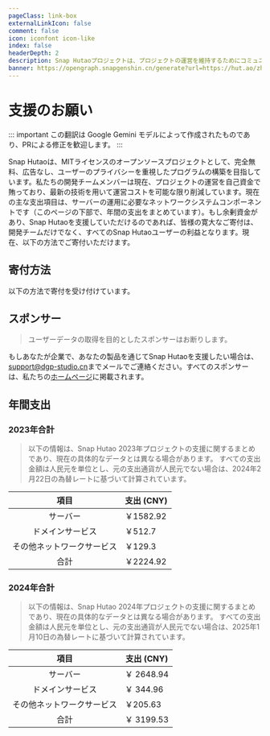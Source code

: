 ```yaml
---
pageClass: link-box
externalLinkIcon: false
comment: false
icon: iconfont icon-like
index: false
headerDepth: 2
description: Snap Hutaoプロジェクトは、プロジェクトの運営を維持するためにコミュニティからの寄付を受け付けています。このプロジェクトを支援してくださるすべての方々に心から感謝いたします。
banner: https://opengraph.snapgenshin.cn/generate?url=https://hut.ao/zh/support-us.html
---
```


# 支援のお願い

::: important
この翻訳は Google Gemini モデルによって作成されたものであり、PRによる修正を歓迎します。
:::

Snap Hutaoは、MITライセンスのオープンソースプロジェクトとして、完全無料、広告なし、ユーザーのプライバシーを重視したプログラムの構築を目指しています。私たちの開発チームメンバーは現在、プロジェクトの運営を自己資金で賄っており、最新の技術を用いて運営コストを可能な限り削減しています。現在の主な支出項目は、サーバーの運用に必要なネットワークシステムコンポーネントです（このページの下部で、年間の支出をまとめています）。もし余剰資金があり、Snap Hutaoを支援していただけるのであれば、皆様の寛大なご寄付は、開発チームだけでなく、すべてのSnap Hutaoユーザーの利益となります。現在、以下の方法でご寄付いただけます。

## 寄付方法

以下の方法で寄付を受け付けています。

<Sponsor/>

## スポンサー

> ユーザーデータの取得を目的としたスポンサーはお断りします。

もしあなたが企業で、あなたの製品を通じてSnap Hutaoを支援したい場合は、[support@dgp-studio.cn](mailto://support@dgp-studio.cn)までメールでご連絡ください。すべてのスポンサーは、私たちの[ホームページ](README.md#赞助商)に掲載されます。

## 年間支出

### 2023年合計

> 以下の情報は、Snap Hutao 2023年プロジェクトの支援に関するまとめであり、現在の具体的なデータとは異なる場合があります。
> すべての支出金額は人民元を単位とし、元の支出通貨が人民元でない場合は、2024年2月22日の為替レートに基づいて計算されています。

|            項目            | 支出 (CNY) |
| :------------------------: | ---------- |
|          サーバー          | ￥1582.92  |
|      ドメインサービス      | ￥512.7    |
| その他ネットワークサービス | ￥129.3    |
|            合計            | ￥2224.92  |

### 2024年合計

> 以下の情報は、Snap Hutao 2024年プロジェクトの支援に関するまとめであり、現在の具体的なデータとは異なる場合があります。
> すべての支出金額は人民元を単位とし、元の支出通貨が人民元でない場合は、2025年1月10日の為替レートに基づいて計算されています。

|            項目            | 支出 (CNY) |
| :------------------------: | ---------- |
|          サーバー          | ￥ 2648.94 |
|      ドメインサービス      | ￥ 344.96  |
| その他ネットワークサービス | ￥205.63   |
|            合計            | ￥ 3199.53 |
